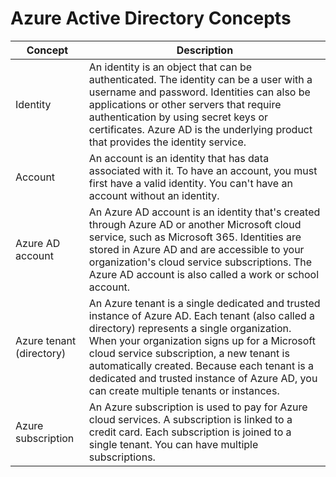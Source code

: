 # Azure Active Directory Concepts
| Concept | Description |
| ----------- | ----------- |
| Identity | An identity is an object that can be authenticated. The identity can be a user with a username and password. Identities can also be applications or other servers that require authentication by using secret keys or certificates. Azure AD is the underlying product that provides the identity service. |
| Account | An account is an identity that has data associated with it. To have an account, you must first have a valid identity. You can't have an account without an identity. |
| Azure AD account | An Azure AD account is an identity that's created through Azure AD or another Microsoft cloud service, such as Microsoft 365. Identities are stored in Azure AD and are accessible to your organization's cloud service subscriptions. The Azure AD account is also called a work or school account. |
| Azure tenant (directory) | An Azure tenant is a single dedicated and trusted instance of Azure AD. Each tenant (also called a directory) represents a single organization. When your organization signs up for a Microsoft cloud service subscription, a new tenant is automatically created. Because each tenant is a dedicated and trusted instance of Azure AD, you can create multiple tenants or instances. |
| Azure subscription | An Azure subscription is used to pay for Azure cloud services. A subscription is linked to a credit card. Each subscription is joined to a single tenant. You can have multiple subscriptions. |